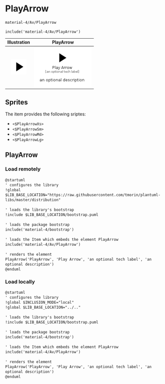 # PlayArrow


```text
material-4/Av/PlayArrow
```

```text
include('material-4/Av/PlayArrow')
```



| Illustration | PlayArrow |
| :---: | :---: |
| ![illustration for Illustration](../../material-4/Av/PlayArrow.png) | ![illustration for PlayArrow](../../material-4/Av/PlayArrow.Local.png) |



## Sprites
The item provides the following sriptes:

- `<$PlayArrowXs>`
- `<$PlayArrowSm>`
- `<$PlayArrowMd>`
- `<$PlayArrowLg>`





## PlayArrow

### Load remotely
```plantuml
@startuml
' configures the library
!global $LIB_BASE_LOCATION="https://raw.githubusercontent.com/tmorin/plantuml-libs/master/distribution"

' loads the library's bootstrap
!include $LIB_BASE_LOCATION/bootstrap.puml

' loads the package bootstrap
include('material-4/bootstrap')

' loads the Item which embeds the element PlayArrow
include('material-4/Av/PlayArrow')

' renders the element
PlayArrow('PlayArrow', 'Play Arrow', 'an optional tech label', 'an optional description')
@enduml
```

### Load locally
```plantuml
@startuml
' configures the library
!global $INCLUSION_MODE="local"
!global $LIB_BASE_LOCATION="../.."

' loads the library's bootstrap
!include $LIB_BASE_LOCATION/bootstrap.puml

' loads the package bootstrap
include('material-4/bootstrap')

' loads the Item which embeds the element PlayArrow
include('material-4/Av/PlayArrow')

' renders the element
PlayArrow('PlayArrow', 'Play Arrow', 'an optional tech label', 'an optional description')
@enduml
```

